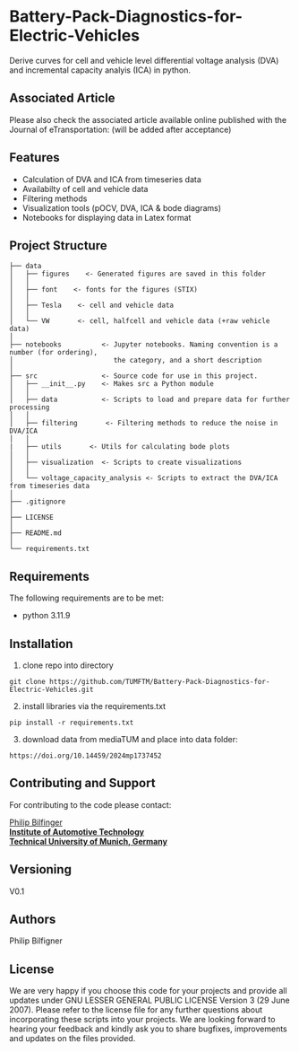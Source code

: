 # Battery-Pack-Diagnostics-for-Electric-Vehicles

Derive curves for cell and vehicle level differential voltage analysis (DVA) and incremental capacity analyis (ICA) in python.

## Associated Article
Please also check the associated article available online published with the Journal of eTransportation:
(will be added after acceptance)
 
## Features
* Calculation of DVA and ICA from timeseries data
* Availabilty of cell and vehicle data
* Filtering methods
* Visualization tools (pOCV, DVA, ICA & bode diagrams)
* Notebooks for displaying data in Latex format

## Project Structure
    ├── data
    │   ├── figures    <- Generated figures are saved in this folder
    │   │
    │   ├── font    <- fonts for the figures (STIX)
    │   │
    │   ├── Tesla    <- cell and vehicle data
    │   │
    │   └── VW       <- cell, halfcell and vehicle data (+raw vehicle data)
    │
    ├── notebooks          <- Jupyter notebooks. Naming convention is a number (for ordering),
    │                         the category, and a short description 
    │
    ├── src                <- Source code for use in this project.
    │   ├── __init__.py    <- Makes src a Python module
    │   │
    │   ├── data           <- Scripts to load and prepare data for further processing
    │   │   
    │   ├── filtering       <- Filtering methods to reduce the noise in DVA/ICA
    │   │
    |   ├── utils       <- Utils for calculating bode plots
    │   │
    │   ├── visualization  <- Scripts to create visualizations
    │   │    
    │   └── voltage_capacity_analysis <- Scripts to extract the DVA/ICA from timeseries data
    │
    ├── .gitignore
    │
    ├── LICENSE
    │
    ├── README.md
    │	
    └── requirements.txt

## Requirements

The following requirements are to be met:
* python 3.11.9


## Installation

1. clone repo into directory
```console
git clone https://github.com/TUMFTM/Battery-Pack-Diagnostics-for-Electric-Vehicles.git
```  
2. install libraries via the requirements.txt
```console
pip install -r requirements.txt
```  
3. download data from mediaTUM and place into data folder:
```website
https://doi.org/10.14459/2024mp1737452
```

## Contributing and Support

For contributing to the code please contact:  

[Philip Bilfinger](mailto:philip.bilfinger@tum.de)<br/>
**[Institute of Automotive Technology](https://www.mos.ed.tum.de/en/ftm/home/)**<br/>
**[Technical University of Munich, Germany](https://www.tum.de/en/)**

## Versioning

V0.1 

## Authors

Philip Bilfigner

## License
 
We are very happy if you choose this code for your projects and provide all updates under GNU LESSER GENERAL PUBLIC LICENSE Version 3 (29 June 2007). Please refer to the license file for any further questions about incorporating these scripts into your projects.
We are looking forward to hearing your feedback and kindly ask you to share bugfixes, improvements and updates on the files provided.
